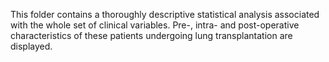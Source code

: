This folder contains a thoroughly descriptive statistical analysis associated with the whole set of clinical variables. Pre-, intra- and post-operative characteristics of these patients undergoing lung transplantation are displayed.

